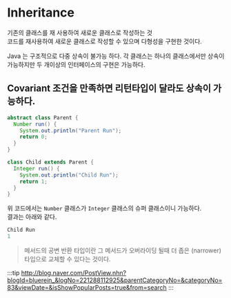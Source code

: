 # Inheritance

기존의 클래스를 재 사용하여 새로운 클래스로 작성하는 것  
코드를 재사용하여 새로운 클래스로 작성할 수 있으며 다형성을 구현한 것이다.

Java 는 구조적으로 다중 상속이 불가능 하다. 각 클래스는 하나의 클래스에서만 상속이 가능하지만 두 개이상의 인터페이스의 구현은 가능하다.

## Covariant 조건을 만족하면 리턴타입이 달라도 상속이 가능하다.

```java
abstract class Parent {
  Number run() {
    System.out.println("Parent Run");
    return 0;
  }
}

class Child extends Parent {
  Integer run() {
    System.out.println("Child Run");
    return 1;
  }
}
```

위 코드에서는 `Number` 클래스가 `Integer` 클래스의 슈퍼 클래스이니 가능하다.  
결과는 아래와 같다.

```java
Child Run
1
```

> 메서드의 공변 반환 타입이란 그 메서드가 오버라이딩 될때 더 좁은 (narrower) 타입으로 교체할 수 있다는 것이다.

:::tip
<http://blog.naver.com/PostView.nhn?blogId=bluerein_&logNo=221288112925&parentCategoryNo=&categoryNo=83&viewDate=&isShowPopularPosts=true&from=search>
:::
